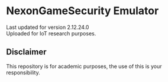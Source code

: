 # NexonGameSecurity Emulator
Last updated for version 2.12.24.0  
Uploaded for IoT research purposes.
  
## Disclaimer
This repository is for academic purposes, the use of this is your responsibility.
